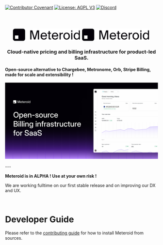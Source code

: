[![Contributor Covenant](https://img.shields.io/badge/Contributor%20Covenant-2.0-4baaaa.svg)](CODE_OF_CONDUCT.md)
[![License: AGPL V3](https://img.shields.io/badge/license-AGPL%20V3-blue)](LICENSE.md)
[![Discord](https://img.shields.io/discord/1202199422910595155?logo=Discord&logoColor=%23FFFFFF&style=plastic)](https://go.meteroid.com/discord)

<br/>
<br/>

<p align="center">
  <img src="assets/meteroid-logo-wordmark--light.svg#gh-light-mode-only" alt="Meteroid Billing Infrastructure" height="40">
  <img src="assets/meteroid-logo-wordmark--light.svg#gh-light-mode-only#gh-dark-mode-only" alt="Meteroid Billing Infrastructure" height="40">
</p>

<h3 align="center">
Cloud-native pricing and billing infrastructure for product-led SaaS.
</h3>
<h4>
Open-source alternative to Chargebee, Metronome, Orb, Stripe Billing, made for scale and extensibility !
</h4>

<p align="center">
  <img src="assets/meteroid-banner.png" alt="Quickwit Cloud-Native Search Engine" style="max-height: 400px" >
</p>
---

<b>Meteroid is in ALPHA ! Use at your own risk !</b>

<p>We are working fulltime on our first stable release and on improving our DX and UX.</p>

<br/>

# Developer Guide

Please refer to the [contributing guide](CONTRIBUTING.md) for how to install Meteroid from sources.
